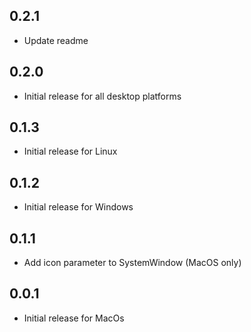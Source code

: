 ## 0.2.1

* Update readme

## 0.2.0

* Initial release for all desktop platforms

## 0.1.3

* Initial release for Linux

## 0.1.2

* Initial release for Windows

## 0.1.1

* Add icon parameter to SystemWindow (MacOS only)

## 0.0.1

* Initial release for MacOs
